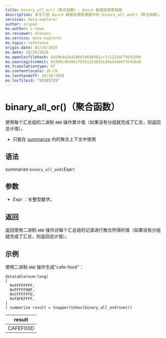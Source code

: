 ```yaml
---
title: binary_all_or()（聚合函数）- Azure 数据资源管理器
description: 本文介绍 Azure 数据资源管理器中的 binary_all_and()（聚合函数）。
services: data-explorer
author: orspod
ms.author: v-tawe
ms.reviewer: alexans
ms.service: data-explorer
ms.topic: reference
origin.date: 02/24/2020
ms.date: 10/29/2020
ms.openlocfilehash: 4a59bda26a586d146b8562cc7c1123af79592d9b
ms.sourcegitcommit: 93309cd649b17b3312b3b52cd9ad1de6f3542beb
ms.translationtype: HT
ms.contentlocale: zh-CN
ms.lasthandoff: 10/30/2020
ms.locfileid: "93103729"
---
```

# <a name="binary_all_and-aggregation-function"></a>binary_all_or()（聚合函数）

使用每个汇总组的二进制 `AND` 操作累计值（如果没有分组就完成了汇总，则返回总计值）。

* 只能在 [summarize](summarizeoperator.md) 内的聚合上下文中使用

## <a name="syntax"></a>语法

summarize `binary_all_and(`*Expr*`)`

## <a name="arguments"></a>参数

* *Expr* ：长整型数字。

## <a name="returns"></a>返回

返回使用二进制 `AND` 操作对每个汇总组的记录进行聚合所得的值（如果没有分组就完成了汇总，则返回总计值）。

## <a name="example"></a>示例

使用二进制 `AND` 操作生成“cafe-food”：

<!-- csl: https://help.kusto.chinacloudapi.cn/Samples -->
```kusto
datatable(num:long)
[
  0xFFFFFFFF, 
  0xFFFFF00F,
  0xCFFFFFFD,
  0xFAFEFFFF,
]
| summarize result = toupper(tohex(binary_all_and(num)))
```

|result|
|---|
|CAFEF00D|
